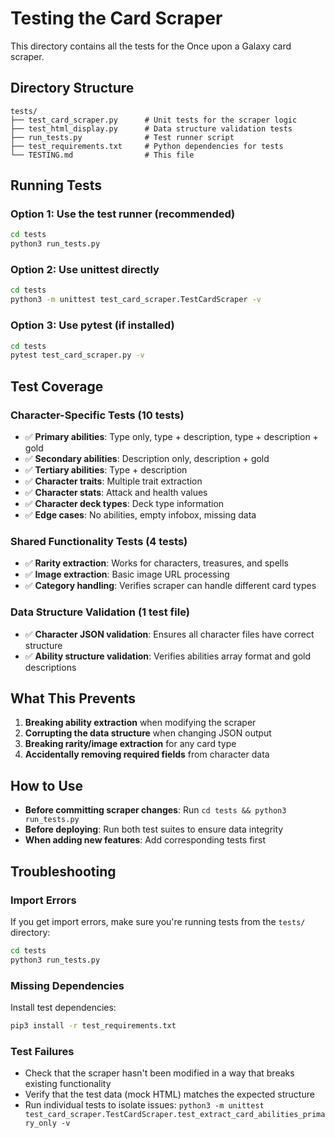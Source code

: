 # Testing the Card Scraper

This directory contains all the tests for the Once upon a Galaxy card scraper.

## Directory Structure

```
tests/
├── test_card_scraper.py      # Unit tests for the scraper logic
├── test_html_display.py      # Data structure validation tests
├── run_tests.py              # Test runner script
├── test_requirements.txt     # Python dependencies for tests
└── TESTING.md                # This file
```

## Running Tests

### Option 1: Use the test runner (recommended)
```bash
cd tests
python3 run_tests.py
```

### Option 2: Use unittest directly
```bash
cd tests
python3 -m unittest test_card_scraper.TestCardScraper -v
```

### Option 3: Use pytest (if installed)
```bash
cd tests
pytest test_card_scraper.py -v
```

## Test Coverage

### Character-Specific Tests (10 tests)
- ✅ **Primary abilities**: Type only, type + description, type + description + gold
- ✅ **Secondary abilities**: Description only, description + gold  
- ✅ **Tertiary abilities**: Type + description
- ✅ **Character traits**: Multiple trait extraction
- ✅ **Character stats**: Attack and health values
- ✅ **Character deck types**: Deck type information
- ✅ **Edge cases**: No abilities, empty infobox, missing data

### Shared Functionality Tests (4 tests)
- ✅ **Rarity extraction**: Works for characters, treasures, and spells
- ✅ **Image extraction**: Basic image URL processing
- ✅ **Category handling**: Verifies scraper can handle different card types

### Data Structure Validation (1 test file)
- ✅ **Character JSON validation**: Ensures all character files have correct structure
- ✅ **Ability structure validation**: Verifies abilities array format and gold descriptions

## What This Prevents

1. **Breaking ability extraction** when modifying the scraper
2. **Corrupting the data structure** when changing JSON output
3. **Breaking rarity/image extraction** for any card type
4. **Accidentally removing required fields** from character data

## How to Use

- **Before committing scraper changes**: Run `cd tests && python3 run_tests.py`
- **Before deploying**: Run both test suites to ensure data integrity
- **When adding new features**: Add corresponding tests first

## Troubleshooting

### Import Errors
If you get import errors, make sure you're running tests from the `tests/` directory:
```bash
cd tests
python3 run_tests.py
```

### Missing Dependencies
Install test dependencies:
```bash
pip3 install -r test_requirements.txt
```

### Test Failures
- Check that the scraper hasn't been modified in a way that breaks existing functionality
- Verify that the test data (mock HTML) matches the expected structure
- Run individual tests to isolate issues: `python3 -m unittest test_card_scraper.TestCardScraper.test_extract_card_abilities_primary_only -v`

